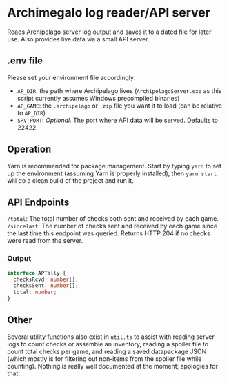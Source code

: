 ﻿# Archimegalo log reader/API server

Reads Archipelago server log output and saves it to a dated file for later use. Also provides live data via a small API server.

## .env file

Please set your environment file accordingly:

- `AP_DIR`: the path where Archipelago lives (`ArchipelagoServer.exe` as this script currently assumes Windows precompiled binaries)
- `AP_GAME`: the `.archipelago` or `.zip` file you want it to load (can be relative to `AP_DIR`)
- `SRV_PORT`: *Optional.* The port where API data will be served. Defaults to 22422.

## Operation

Yarn is recommended for package management. Start by typing `yarn` to set up the environment (assuming Yarn is properly installed), then `yarn start` will do a clean build of the project and run it.

## API Endpoints

`/total`: The total number of checks both sent and received by each game.
`/sincelast`: The number of checks sent and received by each game since the last time this endpoint was queried. Returns HTTP 204 if no checks were read from the server.

### Output

```typescript
interface APTally {
  checksRcvd: number[];
  checksSent: number[];
  total: number;
}
```

## Other

Several utility functions also exist in `util.ts` to assist with reading server logs to count checks or assemble an inventory, reading a spoiler file to count total checks per game, and reading a saved datapackage JSON (which mostly is for filtering out non-items from the spoiler file while counting). Nothing is really well documented at the moment; apologies for that!
